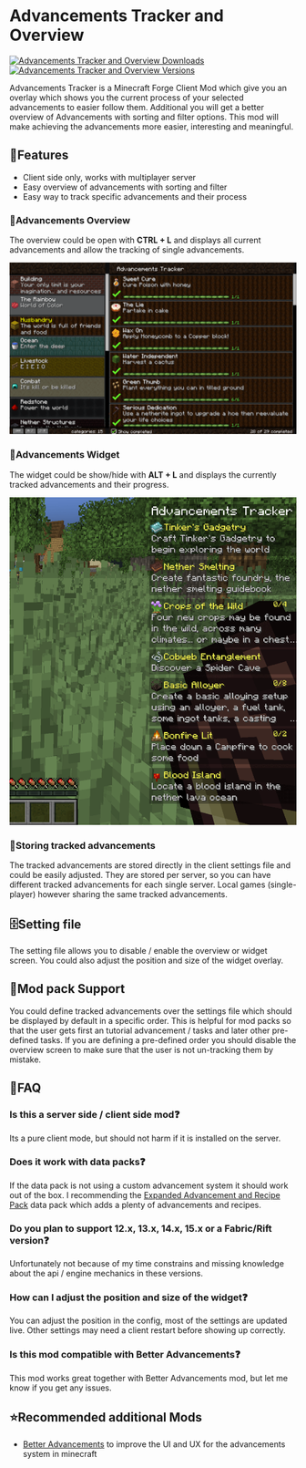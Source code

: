 # Advancements Tracker and Overview

[![Advancements Tracker and Overview Downloads](http://cf.way2muchnoise.eu/full_453074_downloads.svg)](https://www.curseforge.com/minecraft/mc-mods/advancements-tracker)
[![Advancements Tracker and Overview Versions](http://cf.way2muchnoise.eu/versions/Minecraft_453074_all.svg)](https://www.curseforge.com/minecraft/mc-mods/advancements-tracker)

Advancements Tracker is a Minecraft Forge Client Mod which give you an overlay which shows you the current process of your selected advancements to easier follow them.
Additional you will get a better overview of Advancements with sorting and filter options.
This mod will make achieving the advancements more easier, interesting and meaningful.

## 🚀Features

- Client side only, works with multiplayer server
- Easy overview of advancements with sorting and filter
- Easy way to track specific advancements and their process

### 📜Advancements Overview

The overview could be open with **CTRL + L** and displays all current advancements and allow the tracking of single advancements.

![Advancement Overview][overview_example]

### 🎯Advancements Widget

The widget could be show/hide with **ALT + L** and displays the currently tracked advancements and their progress.

![Advancement Widget][widget_example]

### 💾Storing tracked advancements

The tracked advancements are stored directly in the client settings file and could be easily adjusted.
They are stored per server, so you can have different tracked advancements for each single server.
Local games (single-player) however sharing the same tracked advancements.

## 🗄️Setting file

The setting file allows you to disable / enable the overview or widget screen.
You could also adjust the position and size of the widget overlay.

## 🧳Mod pack Support

You could define tracked advancements over the settings file which should be displayed by default in a specific order.
This is helpful for mod packs so that the user gets first an tutorial advancement / tasks and later other pre-defined tasks.
If you are defining a pre-defined order you should disable the overview screen to make sure that the user is not un-tracking them by mistake.

## 🙋FAQ

### Is this a server side / client side mod❓

Its a pure client mode, but should not harm if it is installed on the server.

### Does it work with data packs❓

If the data pack is not using a custom advancement system it should work out of the box.
I recommending the [Expanded Advancement and Recipe Pack][platys_advancement_and_recipe_pack] data pack which adds a plenty of advancements and recipes.

### Do you plan to support 12.x, 13.x, 14.x, 15.x or a Fabric/Rift version❓

Unfortunately not because of my time constrains and missing knowledge about the api / engine mechanics in these versions.

### How can I adjust the position and size of the widget❓

You can adjust the position in the config, most of the settings are updated live.
Other settings may need a client restart before showing up correctly.

### Is this mod compatible with Better Advancements❓

This mod works great together with Better Advancements mod, but let me know if you get any issues.

## ⭐Recommended additional Mods

- [Better Advancements][better_advancements] to improve the UI and UX for the advancements system in minecraft

[better_advancements]: https://www.curseforge.com/minecraft/mc-mods/better-advancements
[platys_advancement_and_recipe_pack]: https://www.curseforge.com/minecraft/customization/platys-advancement-and-recipe-pack
[logo]: logo.gif
[overview_example]: example/overview_example.png
[widget_example]: example/widget_example.png
